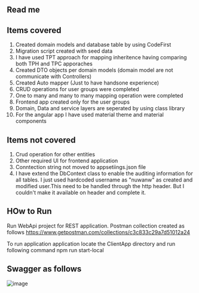 Read me
-----------------------------

Items covered 
----------------------
1. Created domain models and database table by using CodeFirst
2. Migration script created with seed data
3. I have used TPT approach for mapping inheritence having comparing both TPH and TPC apporaches
4. Created DTO objects per domain models (domain model are not communicate with Controllers)
5. Created Auto mapper (Just to have handsone experience)
6. CRUD operations for user groups were completed
7. One to many and many to many mapping operation were completed
8. Frontend app created only for the user groups
9. Domain, Data and service layers are seperated by using class library
10. For the angular app I have used material theme and material components

Items not covered 
----------------------
1. Crud operation for other entities
2. Other required UI for frontend application
3. Conntection string not moved to appsetiings.json file
4. I have extend the DbContext class to enable the auditing information for all tables. I just used hardcoded username as "nuwanw" as created and modified user.This need to be handled through the http header. But I couldn't make it available on header and complete it.

HOw to Run
---------------
Run WebApi project for REST application. Postman collection created as follows
https://www.getpostman.com/collections/c3c833c29a7d51012a24

To run application application
locate the ClientApp directory and run following command
npm run start-local

Swagger as follows
------------------
![image](https://user-images.githubusercontent.com/5194602/175422595-82572811-ac17-4c1c-bb21-44aa5da6bd51.png)



   
